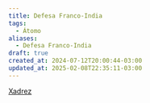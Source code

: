 ```yaml
---
title: Defesa Franco-India
tags:
  - Átomo
aliases:
  - Defesa Franco-India
draft: true
created_at: 2024-07-12T20:00:44-03:00
updated_at: 2025-02-08T22:35:11-03:00
---
```


[Xadrez](../../../08/06/atomo/Xadrez.md)